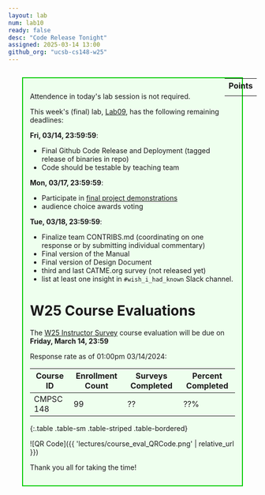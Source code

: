 ```yaml
---
layout: lab
num: lab10
ready: false
desc: "Code Release Tonight"
assigned: 2025-03-14 13:00
github_org: "ucsb-cs148-w25"
---
```


<style>
div.grade { margin: 2em; padding: 1em; border: 2px solid #0c0; background-color: #efe; }   
</style>

<div style="float:right; width: auto;">

<table style="margin-top:1em;">
<tr>
   <th>Points</th>
</tr>
<tr>
   <td class="pointCount"></td>
</tr>
</table>

</div>

<div class="grade" markdown="1">

Attendence in today's lab session is not required. 

This week's (final) lab, [Lab09](https://ucsb-cs148.github.io/w25/lab/lab09/), has the following remaining deadlines: 

**Fri, 03/14, 23:59:59**: 

* Final Github Code Release and Deployment (tagged release of binaries in repo)
* Code should be testable by teaching team 

**Mon, 03/17, 23:59:59**: 

* Participate in [final project demonstrations](https://ucsb-cs148.github.io/w24/exam/project_presentations/) 
* audience choice awards voting

**Tue, 03/18, 23:59:59**: 
* Finalize team CONTRIBS.md (coordinating on one response or by submitting individual commentary) 
* Final version of the Manual 
* Final version of Design Document 
* third and last CATME.org survey (not released yet) 
* list at least one insight in `#wish_i_had_known` Slack channel.

# W25 Course Evaluations

The [W25 Instructor Survey](https://go.blueja.io/PqwV_o3TlkyuvzxpPp_91w) course evaluation will be due on **Friday, March 14, 23:59**

Response rate as of 01:00pm 03/14/2024:

| Course ID |	Enrollment Count	|Surveys Completed	|Percent Completed|
|-|-|-|-|
| CMPSC 148 	| 99	| ?? |	??% |
{:.table .table-sm .table-striped .table-bordered}

![QR Code]({{ 'lectures/course_eval_QRCode.png' | relative_url }})


Thank you all for taking the time!  